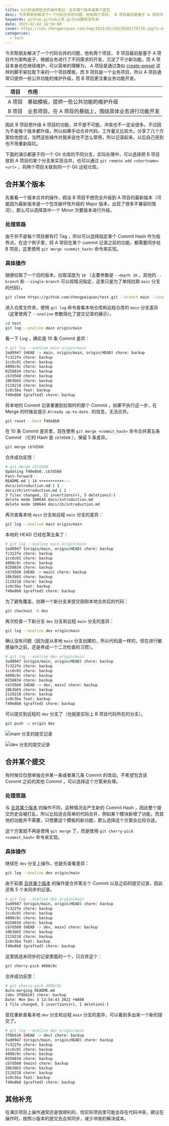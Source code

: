 ```yaml
---
title: Git的选择性合并操作笔记：合并某个版本或某个提交
desc: 今天帮朋友解决了一个代码合并的问题，他有两个项目， B 项目最初是基于 A 项目作为架构底子，根据业务进行了不同需求的开发，沉淀了不少新功能，而 A 项目本身也在继续维护，可以简单的理解为， A 项目是通过类似 create-preset 这样的脚手架拉取下来的一个项目模板，而 B 项目是一个业务项目，所以 A 项目通常只提供一些公共功能的维护升级，而 B 项目更注重业务功能开发。
keywords: github,github上传,github删除文件夹
date: 2023-02-02 16:56:00
cover: https://cdn.chengpeiquan.com/img/2023/02/20230202170739.jpg?x-oss-process=image/interlace,1
categories:
  - tech
---
```


今天帮朋友解决了一个代码合并的问题，他有两个项目， B 项目最初是基于 A 项目作为架构底子，根据业务进行了不同需求的开发，沉淀了不少新功能，而 A 项目本身也在继续维护，可以简单的理解为， A 项目是通过类似 [create-preset](https://github.com/awesome-starter/create-preset) 这样的脚手架拉取下来的一个项目模板，而 B 项目是一个业务项目，所以 A 项目通常只提供一些公共功能的维护升级，而 B 项目更注重业务功能开发。

|  项目  | 作用                                                  |
| :----: | :---------------------------------------------------- |
| A 项目 | 基础模板，提供一些公共功能的维护升级                  |
| B 项目 | 业务项目，在 A 项目的基础上，围绕具体业务进行功能开发 |

因此 B 项目想升级 A 项目的功能，并不是不可能，冲突也不一定会很多。不过因为不是每个版本都升级，所以如果手动合并代码，工作量又比较大。分享了几个方案给他尝试，当然这些操作对我来说也不怎么常用，所以记录起来，以后自己用到也不用重新踩坑。

下面的演示都基于同一个 Git 仓库的不同分支，实际处理中，可以选择把 B 项目放到 A 项目的某个分支来实现合并，也可以通过 `git remote add <shortname> <url>` ，将两个项目关联到同一个 Git 远程仓库。

## 合并某个版本

先看看一个版本合并的操作，假设 B 项目不想完全升级到 A 项目的最新版本（可能因为最新版本是一个包含破坏性升级的 Major 版本，出现了很多不兼容的情况），那么可以选择其中一个 Minor 次要版本进行升级。

### 处理思路

由于并不是每个项目都有打 Tag ，所以可以选择指定某个 Commit Hash 作为临界点。在这个例子里，将 A 项目在某个 commit 记录之前的功能，都需要同步给 B 项目，这里使用 `git merge <commit_hash>` 命令来实现。

### 具体操作

随便拉取了一个旧的版本，拉取深度为 `10` （主要参数是 `--depth 10` ，其他的 `--branch` 和 `--single-branch` 可以视情况指定，这里只是为了单纯拉取 `main` 分支的代码）。

```bash
git clone https://github.com/chengpeiquan/test.git --branch main --single-branch --depth 10
```

进入仓库文件夹，使用 `git log` 命令查看本地仓库和远程仓库的 `main` 分支差异（这里使用了 `--oneline` 参数简化了提交记录的展示）。

```bash
cd test
git log --oneline main origin/main
```

看一下 Log ，确实是 10 条 Commit 差异：

```bash
# git log --oneline main origin/main
3ad0947 (HEAD -> main, origin/main, origin/HEAD) chore: backup
fc322fe chore: backup
1cc6c01 chore: backup
4898c9c chore: backup
8258834 chore: backup
cb7d560 chore: backup
10b3bb5 chore: backup
2119218 chore: backup
1c0c5ba feat: backup
f49e8b0 (grafted) chore: backup
```

将本地的 Commit 记录重置到拉取时的那个 Commit ，如果不执行这一步，在 Merge 的时候会提示 `Already up-to-date.` 的信息，无法合并。

```bash
git reset --hard f49e8b0
```

在 10 条 Commit 差异里，现在使用 `git merge <commit_hash>` 命令合并第五条 Commit （它的 Hash 是 `cb7d560` ），保留 5 条差异。

```bash
git merge cb7d560
```

合并成功反馈：

```bash
# git merge cb7d560
Updating f49e8b0..cb7d560
Fast-forward
README.md | 14 +++++++++++---
docs/introduction.md | 1 -
docs/zh/introduction.md | 1 -
3 files changed, 11 insertions(+), 5 deletions(-)
delete mode 100644 docs/introduction.md
delete mode 100644 docs/zh/introduction.md
```

再次查看本地 `main` 分支和远程 `main` 分支的差异：

```bash
git log --oneline main origin/main
```

本地的 HEAD 已经在第五条了：

```bash
# git log --oneline main origin/main
3ad0947 (origin/main, origin/HEAD) chore: backup
fc322fe chore: backup
1cc6c01 chore: backup
4898c9c chore: backup
8258834 chore: backup
cb7d560 (HEAD -> main) chore: backup
10b3bb5 chore: backup
2119218 chore: backup
1c0c5ba feat: backup
f49e8b0 (grafted) chore: backup
```

为了避免覆盖，创建一个新分支来提交刚刚本地合并后的代码：

```bash
git checkout -b dev
```

再次检查一下新分支 `dev` 分支和远程 `main` 分支的差异：

```bash
git log --oneline dev origin/main
```

确认没有问题（因为是从本地 `main` 分支创建的，所以代码是一样的，但在进行敏感操作之前，还是养成一个二次检查的习惯）。

```bash
# git log --oneline dev origin/main
3ad0947 (origin/main, origin/HEAD) chore: backup
fc322fe chore: backup
1cc6c01 chore: backup
4898c9c chore: backup
8258834 chore: backup
cb7d560 (HEAD -> dev, main) chore: backup
10b3bb5 chore: backup
2119218 chore: backup
1c0c5ba feat: backup
f49e8b0 (grafted) chore: backup
```

可以提交到远程的 `dev` 分支了（也就是实际上 B 项目代码所在的分支）。

```bash
git push -u origin dev
```

![main 分支的提交记录](https://cdn.chengpeiquan.com/img/2023/02/20230203163624.jpg?x-oss-process=image/interlace,1)

![dev 分支的提交记录](https://cdn.chengpeiquan.com/img/2023/02/20230203163625.jpg?x-oss-process=image/interlace,1)

## 合并某个提交

有时候仅仅想单独合并某一条或者某几条 Commit 的改动，不希望包含该 Commit 之前的其他 Commit ，可以选择这个方案来处理。

### 处理思路

与 [合并某个版本](#合并某个版本) 的操作不同，这种情况会产生新的 Commit Hash ，因此整个提交历史会被打乱，所以比较适合简单的代码合并，例如某个模块新增了功能，而其他的功能并不需要，只想要这个模板的新功能，那么选择这个方案会比较合适。

这个方案就不再是使用 `git merge` 了，而是使用 `git cherry-pick <commit_hash>` 命令来实现。

### 具体操作

继续在 `dev` 分支上操作，也是先查看差异：

```bash
git log --oneline dev origin/main
```

由于前面 [合并某个版本](#合并某个版本) 的操作是合并第五个 Commit 以及之前的提交记录，因此还有 5 个未同步的记录。

```bash
# git log --oneline dev origin/main
3ad0947 (origin/main, origin/HEAD) chore: backup
fc322fe chore: backup
1cc6c01 chore: backup
4898c9c chore: backup
8258834 chore: backup
cb7d560 (HEAD -> dev, main) chore: backup
10b3bb5 chore: backup
2119218 chore: backup
1c0c5ba feat: backup
f49e8b0 (grafted) chore: backup
```

这里挑选未同步的记录里面的一个，只合并这个：

```bash
git cherry-pick 4898c9c
```

合并成功反馈：

```bash
# git cherry-pick 4898c9c
Auto-merging README.md
[dev 3f8b616] chore: backup
Date: Mon Dec 5 13:54:43 2022 +0800
1 file changed, 5 insertions(+), 1 deletion(-)
```

现在重新查看本地 `dev` 分支和远程 `main` 分支的差异，可以看到多出来一个新的提交了。

```bash
# git log --oneline dev origin/main
3f8b616 (HEAD -> dev) chore: backup
3ad0947 (origin/main, origin/HEAD) chore: backup
fc322fe chore: backup
1cc6c01 chore: backup
4898c9c chore: backup
8258834 chore: backup
cb7d560 (main) chore: backup
10b3bb5 chore: backup
2119218 chore: backup
1c0c5ba feat: backup
f49e8b0 (grafted) chore: backup
```

## 其他补充

在演示项目上操作通常还是很顺利的，但实际项目里可能会存在代码冲突，建议在操作时，按照小版本的提交去合并同步，减少冲突的解决成本。
